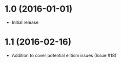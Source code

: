1.0 (2016-01-01)
================
- Initial release


1.1 (2016-02-16)
================
- Addition to cover potential elitism issues (Issue #18)